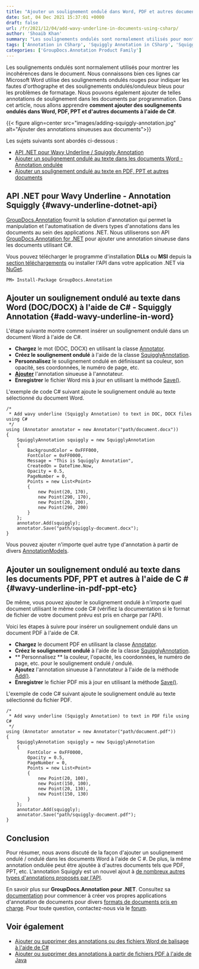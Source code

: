 ```yaml
---
title: "Ajouter un soulignement ondulé dans Word, PDF et autres documents à l'aide de C #"
date: Sat, 04 Dec 2021 15:37:01 +0000
draft: false
url: /fr/2021/12/04/add-wavy-underline-in-documents-using-csharp/
author: 'Shoaib Khan'
summary: "Les soulignements ondulés sont normalement utilisés pour montrer les incohérences dans le document. Nous connaissons bien ces lignes car Microsoft Word utilise des soulignements ondulés rouges pour indiquer les fautes d'orthographe et des soulignements ondulés/onduleux bleus pour les problèmes de formatage. Nous pouvons également ajouter de telles annotations de soulignement dans les documents par programmation. Dans cet article, nous allons apprendre **comment ajouter des soulignements ondulés dans Word, PDF, PPT et d'autres documents à l'aide de C#**."
tags: ['Annotation in CSharp', 'Squiggly Annotation in CSharp', 'Squiggly Underline in Word', 'Wavy Underline in CSharp', 'Wavy Underline in Word']
categories: ['GroupDocs.Annotation Product Family']
---
```


Les soulignements ondulés sont normalement utilisés pour montrer les incohérences dans le document. Nous connaissons bien ces lignes car Microsoft Word utilise des soulignements ondulés rouges pour indiquer les fautes d'orthographe et des soulignements ondulés/onduleux bleus pour les problèmes de formatage. Nous pouvons également ajouter de telles annotations de soulignement dans les documents par programmation. Dans cet article, nous allons apprendre **comment ajouter des soulignements ondulés dans Word, PDF, PPT et d'autres documents à l'aide de C#**.



{{< figure align=center src="images/adding-squiggly-annotation.jpg" alt="Ajouter des annotations sinueuses aux documents">}}


Les sujets suivants sont abordés ci-dessous :

* [API .NET pour Wavy Underline / Squiggly Annotation][1]
* [Ajouter un soulignement ondulé au texte dans les documents Word - Annotation ondulée][2]
* [Ajouter un soulignement ondulé au texte en PDF, PPT et autres documents][3]

## API .NET pour Wavy Underline - Annotation Squiggly {#wavy-underline-dotnet-api}

[GroupDocs.Annotation][4] fournit la solution d'annotation qui permet la manipulation et l'automatisation de divers types d'annotations dans les documents au sein des applications .NET. Nous utiliserons son API [GroupDocs.Annotation for .NET][5] pour ajouter une annotation sinueuse dans les documents utilisant C#.

Vous pouvez télécharger le programme d'installation **DLLs** ou **MSI** depuis la [section téléchargements][6] ou installer l'API dans votre application .NET via [NuGet][7].

```
PM> Install-Package GroupDocs.Annotation
```

## Ajouter un soulignement ondulé au texte dans Word (DOC/DOCX) à l'aide de C# - Squiggly Annotation {#add-wavy-underline-in-word}

L'étape suivante montre comment insérer un soulignement ondulé dans un document Word à l'aide de C#.

* **Chargez** le mot (DOC, DOCX) en utilisant la classe [Annotator][8].
* **Créez le soulignement ondulé** à l'aide de la classe [SquigglyAnnotation][9].
* **Personnalisez** le soulignement ondulé en définissant sa couleur, son opacité, ses coordonnées, le numéro de page, etc.
* [**Ajouter**][10] l'annotation sinueuse à l'annotateur.
* **Enregistrer** le fichier Word mis à jour en utilisant la méthode [Save()][11].

L'exemple de code C# suivant ajoute le soulignement ondulé au texte sélectionné du document Word.

```
/*
 * Add wavy underline (Squiggly Annotation) to text in DOC, DOCX files using C#
 */
using (Annotator annotator = new Annotator("path/document.docx"))
{
    SquigglyAnnotation squiggly = new SquigglyAnnotation
    {
        BackgroundColor = 0xFFF000,
        FontColor = 0xFF0000,
        Message = "This is Squiggly Annotation",
        CreatedOn = DateTime.Now,
        Opacity = 0.5,
        PageNumber = 0,
        Points = new List<Point>
        {
            new Point(20, 170),
            new Point(290, 170),
            new Point(20, 200),
            new Point(290, 200)
        }
    };
    annotator.Add(squiggly);
    annotator.Save("path/squiggly-document.docx");
}
```

Vous pouvez ajouter n'importe quel autre type d'annotation à partir de divers [AnnotationModels][12].

## Ajouter un soulignement ondulé au texte dans les documents PDF, PPT et autres à l'aide de C # {#wavy-underline-in-pdf-ppt-etc}

De même, vous pouvez ajouter le soulignement ondulé à n'importe quel document utilisant le même code C# (vérifiez la documentation si le format de fichier de votre document prévu est pris en charge par l'API).

Voici les étapes à suivre pour insérer un soulignement ondulé dans un document PDF à l'aide de C#.

* **Chargez** le document PDF en utilisant la classe [Annotator][13].
* **Créez le soulignement ondulé** à l'aide de la classe [SquigglyAnnotation][14].
* ** Personnalisez ** la couleur, l'opacité, les coordonnées, le numéro de page, etc. pour le soulignement ondulé / ondulé.
* **Ajoutez** l'annotation sinueuse à l'annotateur à l'aide de la méthode [Add()][15].
* **Enregistrer** le fichier PDF mis à jour en utilisant la méthode [Save()][16].

L'exemple de code C# suivant ajoute le soulignement ondulé au texte sélectionné du fichier PDF.

```
/*
 * Add wavy underline (Squiggly Annotation) to text in PDF file using C#
 */
using (Annotator annotator = new Annotator("path/document.pdf"))
{
    SquigglyAnnotation squiggly = new SquigglyAnnotation
    {
        FontColor = 0xFF0000,
        Opacity = 0.5,
        PageNumber = 0,
        Points = new List<Point>
        {
            new Point(20, 100),
            new Point(150, 100),
            new Point(20, 130),
            new Point(150, 130)
        }
    };
    annotator.Add(squiggly);
    annotator.Save("path/squiggly-document.pdf");
}
```

## Conclusion

Pour résumer, nous avons discuté de la façon d'ajouter un soulignement ondulé / ondulé dans les documents Word à l'aide de C #. De plus, la même annotation ondulée peut être ajoutée à d'autres documents tels que PDF, PPT, etc. L'annotation Squiggly est un nouvel ajout à [de nombreux autres types d'annotations proposés par l'API][17].

En savoir plus sur **GroupDocs.Annotation pour .NET**. Consultez sa [documentation][18] pour commencer à créer vos propres applications d'annotation de documents pour divers [formats de documents pris en charge][19]. Pour toute question, contactez-nous via le [forum][20].

## Voir également

* [Ajouter ou supprimer des annotations ou des fichiers Word de balisage à l'aide de C#][21]
* [Ajouter ou supprimer des annotations à partir de fichiers PDF à l'aide de Java][22]







[1]: #wavy-underline-dotnet-api
[2]: #add-wavy-underline-in-word
[3]: #wavy-underline-in-pdf-ppt-etc
[4]: https://products.groupdocs.com/annotation/
[5]: https://products.groupdocs.com/annotation/net/
[6]: https://downloads.groupdocs.com/annotation
[7]: https://www.nuget.org/packages/groupdocs.annotation
[8]: https://apireference.groupdocs.com/annotation/net/groupdocs.annotation/annotator
[9]: https://apireference.groupdocs.com/annotation/net/groupdocs.annotation.models.annotationmodels/squigglyannotation
[10]: https://apireference.groupdocs.com/annotation/net/groupdocs.annotation/annotator/methods/add/index
[11]: https://apireference.groupdocs.com/annotation/net/groupdocs.annotation/annotator/methods/save/index
[12]: https://apireference.groupdocs.com/annotation/net/groupdocs.annotation.models.annotationmodels
[13]: https://apireference.groupdocs.com/annotation/net/groupdocs.annotation/annotator
[14]: https://apireference.groupdocs.com/annotation/net/groupdocs.annotation.models.annotationmodels/squigglyannotation
[15]: https://apireference.groupdocs.com/annotation/net/groupdocs.annotation/annotator/methods/add/index
[16]: https://apireference.groupdocs.com/annotation/net/groupdocs.annotation/annotator/methods/save/index
[17]: https://apireference.groupdocs.com/annotation/net/groupdocs.annotation.models.annotationmodels
[18]: https://docs.groupdocs.com/annotation/net
[19]: https://docs.groupdocs.com/annotation/net/supported-document-formats/
[20]: https://forum.groupdocs.com/
[21]: https://blog.groupdocs.com/2021/06/23/annotate-word-documents-using-csharp/
[22]: https://blog.groupdocs.com/2021/04/18/annotate-pdf-files-using-java/


